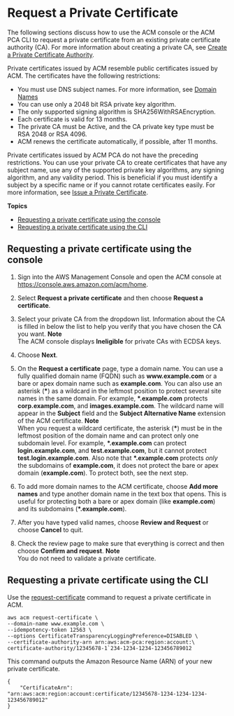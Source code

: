 # Request a Private Certificate<a name="gs-acm-request-private"></a>

The following sections discuss how to use the ACM console or the ACM PCA CLI to request a private certificate from an existing private certificate authority \(CA\)\. For more information about creating a private CA, see [Create a Private Certificate Authority](http://docs.aws.amazon.com/acm-pca/latest/userguide/PcaCreateCa.html)\. 

Private certificates issued by ACM resemble public certificates issued by ACM\. The certificates have the following restrictions: 
+ You must use DNS subject names\. For more information, see [Domain Names](acm-concepts.md#concept-dn)
+ You can use only a 2048 bit RSA private key algorithm\.
+ The only supported signing algorithm is SHA256WithRSAEncryption\.
+ Each certificate is valid for 13 months\.
+ The private CA must be Active, and the CA private key type must be RSA 2048 or RSA 4096\.
+ ACM renews the certificate automatically, if possible, after 11 months\.

Private certificates issued by ACM PCA do not have the preceding restrictions\. You can use your private CA to create certificates that have any subject name, use any of the supported private key algorithms, any signing algorithm, and any validity period\. This is beneficial if you must identify a subject by a specific name or if you cannot rotate certificates easily\. For more information, see [Issue a Private Certificate](http://docs.aws.amazon.com/acm-pca/latest/userguide/PcaIssueCert.html)\. 

**Topics**
+ [Requesting a private certificate using the console](#request-private-console)
+ [Requesting a private certificate using the CLI](#request-private-cli)

## Requesting a private certificate using the console<a name="request-private-console"></a>

1. Sign into the AWS Management Console and open the ACM console at [https://console\.aws\.amazon\.com/acm/home](https://console.aws.amazon.com/acm/home)\.

1. Select **Request a private certificate** and then choose **Request a certificate**\.

1. Select your private CA from the dropdown list\. Information about the CA is filled in below the list to help you verify that you have chosen the CA you want\. 
**Note**  
The ACM console displays **Ineligible** for private CAs with ECDSA keys\.

1.  Choose **Next**\.

1. On the **Request a certificate** page, type a domain name\. You can use a fully qualified domain name \(FQDN\) such as **www\.example\.com** or a bare or apex domain name such as **example\.com**\. You can also use an asterisk \(**\***\) as a wildcard in the leftmost position to protect several site names in the same domain\. For example, **\*\.example\.com** protects **corp\.example\.com**, and **images\.example\.com**\. The wildcard name will appear in the **Subject** field and the **Subject Alternative Name** extension of the ACM certificate\. 
**Note**  
When you request a wildcard certificate, the asterisk \(**\***\) must be in the leftmost position of the domain name and can protect only one subdomain level\. For example, **\*\.example\.com** can protect **login\.example\.com**, and **test\.example\.com**, but it cannot protect **test\.login\.example\.com**\. Also note that **\*\.example\.com** protects *only* the subdomains of **example\.com**, it does not protect the bare or apex domain \(**example\.com**\)\. To protect both, see the next step\.

1. To add more domain names to the ACM certificate, choose **Add more names** and type another domain name in the text box that opens\. This is useful for protecting both a bare or apex domain \(like **example\.com**\) and its subdomains \(**\*\.example\.com**\)\. 

1. After you have typed valid names, choose **Review and Request** or choose **Cancel** to quit\. 

1. Check the review page to make sure that everything is correct and then choose **Confirm and request**\. 
**Note**  
You do not need to validate a private certificate\.

## Requesting a private certificate using the CLI<a name="request-private-cli"></a>

Use the [request\-certificate](http://docs.aws.amazon.com/cli/latest/reference/acm/request-certificate.html) command to request a private certificate in ACM\. 

```
aws acm request-certificate \
--domain-name www.example.com \
--idempotency-token 12563 \
--options CertificateTransparencyLoggingPreference=DISABLED \
--certificate-authority-arn arn:aws:acm-pca:region:account:\
certificate-authority/12345678-1`234-1234-1234-123456789012
```

This command outputs the Amazon Resource Name \(ARN\) of your new private certificate\.

```
{
    "CertificateArn": "arn:aws:acm:region:account:certificate/12345678-1234-1234-1234-123456789012"
}
```
